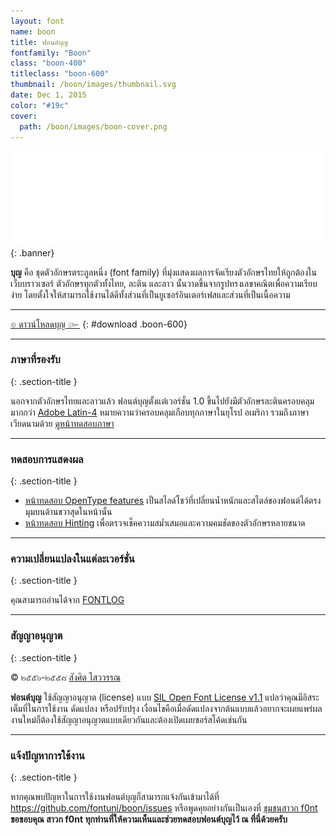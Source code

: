 ```yaml
---
layout: font
name: boon
title: ฟอนต์บุญ
fontfamily: "Boon"
class: "boon-400"
titleclass: "boon-600"
thumbnail: /boon/images/thumbnail.svg
date: Dec 1, 2015
color: "#19c"
cover:
  path: /boon/images/boon-cover.png
---
```


![Boon Banner](images/banner.svg)
{: .banner}

**บุญ** คือ ชุดตัวอักษรตระกูลหนึ่ง (font family) ที่มุ่งแสดงผลการจัดเรียงตัวอักษรไทยให้ถูกต้องในเว็บบราวเซอร์ ตัวอักษรทุกตัวทั้งไทย, ละติน และลาว นั้นวาดขึ้นจากรูปทรงเลขาคณิตเพื่อความเรียบง่าย โดยตั้งใจให้สามารถใช้งานได้ดีทั้งส่วนที่เป็นยูเซอร์อินเตอร์เฟสและส่วนที่เป็นเนื้อความ

<!--more-->

-----

[๏ ดาวน์โหลดบุญ ๛](https://github.com/fontuni/boon/releases)
{: #download .boon-600}

-----

### ภาษาที่รองรับ
{: .section-title }

นอกจากตัวอักษรไทยและลาวแล้ว ฟอนต์บุญตั้งแต่เวอร์ชั่น 1.0 ขึ้นไปยังมีตัวอักษรละตินครอบคลุมมากกว่า [Adobe Latin-4](https://adobe-type-tools.github.io/adobe-latin-charsets/adobe-latin-4.html) หมายความว่าครอบคลุมเกือบทุกภาษาในยุโรป อเมริกา รวมถึงภาษาเวียดนามด้วย [ดูหน้าทดสอบภาษา](languages.html)

-----

### ทดสอบการแสดงผล
{: .section-title }

- [หน้าทดสอบ OpenType features](features.html) เป็นสไลด์โชว์ที่เปลี่ยนน้ำหนักและสไตล์ของฟอนต์ได้ตรงมุมบนด้านขวาสุดในหน้านั้น
- [หน้าทดสอบ Hinting](hinting.html) เพื่อตรวจเช็คความสม่ำเสมอและความคมชัดของตัวอักษรหลายขนาด

-----

### ความเปลี่ยนแปลงในแต่ละเวอร์ชั่น
{: .section-title }

คุณสามารถอ่านได้จาก [FONTLOG](FONTLOG.html)

-----

### สัญญาอนุญาต
{: .section-title }

&copy; ๒๕๕๖-๒๕๕๘ [สังศิต ไสววรรณ](https://sungsit.com/)

**ฟอนต์บุญ** ใช้สัญญาอนุญาต (license) แบบ [SIL Open Font License v1.1](http://scripts.sil.org/OFL) แปลว่าคุณมีอิสระเต็มที่ในการใช้งาน ดัดแปลง หรือปรับปรุง เงื่อนไขคือเมื่อดัดแปลงจากต้นแบบแล้วอยากจะเผยแพร่ผลงานใหม่ก็ต้องใช้สัญญาอนุญาตแบบเดียวกันและต้องเปิดเผยซอร์สโค้ดเช่นกัน

-----

### แจ้งปัญหาการใช้งาน
{: .section-title }

หากคุณพบปัญหาในการใช้งานฟอนต์บุญก็สามารถแจ้งกันเข้ามาได้ที่ <https://github.com/fontuni/boon/issues> หรือพูดคุยอย่างกันเป็นเองที่ [ชุมชนสาวก f0nt](http://www.f0nt.com/forum/index.php/topic,22976.0.html) **ขอขอบคุณ สาวก f0nt ทุกท่านที่ให้ความเห็นและช่วยทดสอบฟอนต์บุญไว้ ณ ที่นี่ด้วยครับ**

